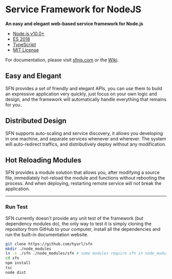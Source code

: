 # Service Framework for NodeJS

**An easy and elegant web-based service framework for Node.js**

* [Node.js v10.0+](http://nodejs.org/)
* [ES 2018](https://babeljs.io/learn-es2015/)
* [TypeScript](https://typescriptlang.org "SFN always ships with the latest features, make sure your TypeScript compiler is the newest version")
* [MIT License](https://opensource.org/licenses/MIT "SFN is licensed under the MIT license, you're free to use")

For documentation, please visit [sfnjs.com](https://sfnjs.com) or the
[Wiki](https://github.com/hyurl/sfn/wiki).

## Easy and Elegant

SFN provides a set of friendly and elegant APIs, you can use them to build an expressive
application very quickly, just focus on your own logic and design, and the framework
will automatically handle everything that remains for you.

## Distributed Design

SFN supports auto-scaling and service discovery, it allows you developing in one machine,
and separate services whenever and wherever. The system will auto-redirect traffics,
and distributively deploy without any modification.

## Hot Reloading Modules

SFN provides a module solution that allows you, after modifying a source file,
immediately hot-reload the module and functions without rebooting the process. And when
deploying, restarting remote service will not break the application.

***

### Run Test

SFN currently doesn't provide any unit test of the framework (but dependency 
modules do), the only way to test it is simply cloning the repository from
GitHub to your computer, install all the dependencies and run the built-in 
documentation website.

```sh
git clone https://github.com/hyurl/sfn
mkdir ./node_modules
ln -s ./sfn ./node_modules/sfn # some modules require sfn in node_modules
cd sfn
npm install
tsc
node dist
```